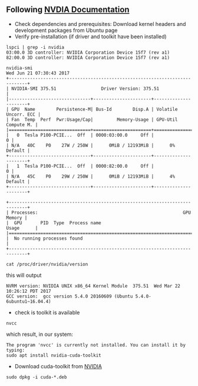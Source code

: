 ## Following [NVDIA Documentation](http://docs.nvidia.com/cuda/cuda-installation-guide-linux/#axzz4VZnqTJ2A)
* Check dependencies and prerequisites:
Download kernel headers and development packages from Ubuntu page
* Verify pre-installation (if driver and toolkit have been installed)
```
lspci | grep -i nvidia
03:00.0 3D controller: NVIDIA Corporation Device 15f7 (rev a1)
82:00.0 3D controller: NVIDIA Corporation Device 15f7 (rev a1)
```

```
nvidia-smi
Wed Jun 21 07:30:43 2017       
+-----------------------------------------------------------------------------+
| NVIDIA-SMI 375.51                 Driver Version: 375.51                    |
|-------------------------------+----------------------+----------------------+
| GPU  Name        Persistence-M| Bus-Id        Disp.A | Volatile Uncorr. ECC |
| Fan  Temp  Perf  Pwr:Usage/Cap|         Memory-Usage | GPU-Util  Compute M. |
|===============================+======================+======================|
|   0  Tesla P100-PCIE...  Off  | 0000:03:00.0     Off |                    0 |
| N/A   40C    P0    27W / 250W |      0MiB / 12193MiB |      0%      Default |
+-------------------------------+----------------------+----------------------+
|   1  Tesla P100-PCIE...  Off  | 0000:82:00.0     Off |                    0 |
| N/A   45C    P0    29W / 250W |      0MiB / 12193MiB |      4%      Default |
+-------------------------------+----------------------+----------------------+
                                                                               
+-----------------------------------------------------------------------------+
| Processes:                                                       GPU Memory |
|  GPU       PID  Type  Process name                               Usage      |
|=============================================================================|
|  No running processes found                                                 |
+-----------------------------------------------------------------------------+

```

```
cat /proc/driver/nvidia/version
```
this will output
```
NVRM version: NVIDIA UNIX x86_64 Kernel Module  375.51  Wed Mar 22 10:26:12 PDT 2017
GCC version:  gcc version 5.4.0 20160609 (Ubuntu 5.4.0-6ubuntu1~16.04.4) 

```
* check is toolkit is available
```
nvcc
```
which result, in our system:
```
The program 'nvcc' is currently not installed. You can install it by typing:
sudo apt install nvidia-cuda-toolkit

```
* Download cuda-toolkit from [NVIDIA](https://developer.nvidia.com/cuda-downloads)
```
sudo dpkg -i cuda-*.deb
```
